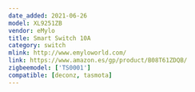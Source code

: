 ```yaml
---
date_added: 2021-06-26
model: XL9251ZB
vendor: eMylo
title: Smart Switch 10A
category: switch
mlink: http://www.emyloworld.com/
link: https://www.amazon.es/gp/product/B08T61ZDQB/
zigbeemodel: ['TS0001']
compatible: [deconz, tasmota]
---
```




